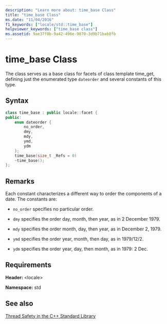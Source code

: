 ```yaml
---
description: "Learn more about: time_base Class"
title: "time_base Class"
ms.date: "11/04/2016"
f1_keywords: ["locale/std::time_base"]
helpviewer_keywords: ["time_base class"]
ms.assetid: 9ae37f0b-9a42-496e-9870-3d9b71bab8fb
---
```

# time_base Class

The class serves as a base class for facets of class template time_get, defining just the enumerated type `dateorder` and several constants of this type.

## Syntax

```cpp
class time_base : public locale::facet {
public:
    enum dateorder {
        no_order,
        dmy,
        mdy,
        ymd,
        ydm
    };
    time_base(size_t _Refs = 0)
    ~time_base();
};
```

## Remarks

Each constant characterizes a different way to order the components of a date. The constants are:

- `no_order` specifies no particular order.

- `dmy` specifies the order day, month, then year, as in 2 December 1979.

- `mdy` specifies the order month, day, then year, as in December 2, 1979.

- `ymd` specifies the order year, month, then day, as in 1979/12/2.

- `ydm` specifies the order year, day, then month, as in 1979: 2 Dec.

## Requirements

**Header:** \<locale>

**Namespace:** std

## See also

[Thread Safety in the C++ Standard Library](../standard-library/thread-safety-in-the-cpp-standard-library.md)
